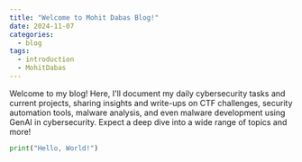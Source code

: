 ```yaml
---
title: "Welcome to Mohit Dabas Blog!"
date: 2024-11-07
categories:
  - blog
tags:
  - introduction
  - MohitDabas
---
```


Welcome to my blog! Here, I'll document my daily cybersecurity tasks and current projects, sharing insights and write-ups on CTF challenges, security automation tools, malware analysis, and even malware development using GenAI in cybersecurity. Expect a deep dive into a wide range of topics and more!

```python
print("Hello, World!")

```


